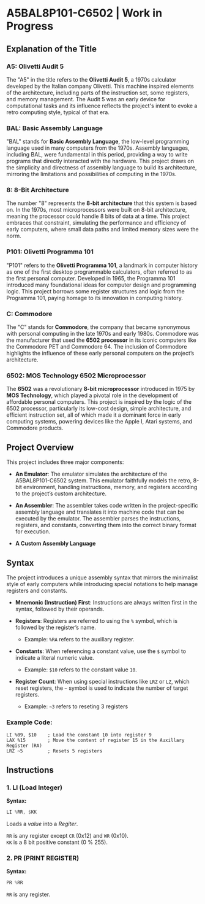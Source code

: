 # A5BAL8P101-C6502 | Work in Progress

## Explanation of the Title

### A5: **Olivetti Audit 5**
The "A5" in the title refers to the **Olivetti Audit 5**, a 1970s calculator developed by the Italian company Olivetti. This machine inspired elements of the architecture, including parts of the instruction set, some registers, and memory management. The Audit 5 was an early device for computational tasks and its influence reflects the project's intent to evoke a retro computing style, typical of that era.

### BAL: **Basic Assembly Language**
"BAL" stands for **Basic Assembly Language**, the low-level programming language used in many computers from the 1970s. Assembly languages, including BAL, were fundamental in this period, providing a way to write programs that directly interacted with the hardware. This project draws on the simplicity and directness of assembly language to build its architecture, mirroring the limitations and possibilities of computing in the 1970s.

### 8: **8-Bit Architecture**
The number "8" represents the **8-bit architecture** that this system is based on. In the 1970s, most microprocessors were built on 8-bit architecture, meaning the processor could handle 8 bits of data at a time. This project embraces that constraint, simulating the performance and efficiency of early computers, where small data paths and limited memory sizes were the norm.

### P101: **Olivetti Programma 101**
"P101" refers to the **Olivetti Programma 101**, a landmark in computer history as one of the first desktop programmable calculators, often referred to as the first personal computer. Developed in 1965, the Programma 101 introduced many foundational ideas for computer design and programming logic. This project borrows some register structures and logic from the Programma 101, paying homage to its innovation in computing history.

### C: **Commodore**
The "C" stands for **Commodore**, the company that became synonymous with personal computing in the late 1970s and early 1980s. Commodore was the manufacturer that used the **6502 processor** in its iconic computers like the Commodore PET and Commodore 64. The inclusion of Commodore highlights the influence of these early personal computers on the project’s architecture.

### 6502: **MOS Technology 6502 Microprocessor**
The **6502** was a revolutionary **8-bit microprocessor** introduced in 1975 by **MOS Technology**, which played a pivotal role in the development of affordable personal computers. This project is inspired by the logic of the 6502 processor, particularly its low-cost design, simple architecture, and efficient instruction set, all of which made it a dominant force in early computing systems, powering devices like the Apple I, Atari systems, and Commodore products.

## Project Overview

This project includes three major components:

- **An Emulator**: The emulator simulates the architecture of the A5BAL8P101-C6502 system. This emulator faithfully models the retro, 8-bit environment, handling instructions, memory, and registers according to the project’s custom architecture.
  
- **An Assembler**: The assembler takes code written in the project-specific assembly language and translates it into machine code that can be executed by the emulator. The assembler parses the instructions, registers, and constants, converting them into the correct binary format for execution.
- **A Custom Assembly Language**

## Syntax

The project introduces a unique assembly syntax that mirrors the minimalist style of early computers while introducing special notations to help manage registers and constants.

- **Mnemonic (Instruction) First**: Instructions are always written first in the syntax, followed by their operands.
  
- **Registers**: Registers are referred to using the `%` symbol, which is followed by the register’s name.
  - Example: `%RA` refers to the auxillary register.

- **Constants**: When referencing a constant value, use the `$` symbol to indicate a literal numeric value.
  - Example: `$10` refers to the constant value `10`.

- **Register Count**: When using special instructions like `LRZ` or `LZ`, which reset registers, the `~` symbol is used to indicate the number of target registers.
  - Example: `~3` refers to reseting 3 registers

### Example Code:

```assembly
LI %09, $10    ; Load the constant 10 into register 9
LAX %15        ; Move the content of register 15 in the Auxillary Register (RA)
LRZ ~5         ; Resets 5 registers
```


## Instructions

### 1. **LI (Load Integer)**

**Syntax:**
```asm
LI %RR, $KK
```

Loads a *value* into a *Regiter*.

`RR` is any register except `CR` (0x12) and `WR` (0x10).  
`KK` is a 8 bit positive constant (0 % 255).

### 2. **PR (PRINT REGISTER)**

**Syntax:**
```asm
PR %RR
```

`RR` is any register. 